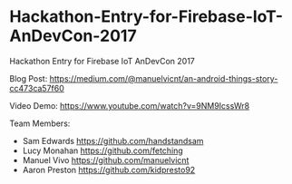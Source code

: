 # Hackathon-Entry-for-Firebase-IoT-AnDevCon-2017
Hackathon Entry for Firebase IoT AnDevCon 2017

Blog Post: https://medium.com/@manuelvicnt/an-android-things-story-cc473ca57f60

Video Demo: https://www.youtube.com/watch?v=9NM9IcssWr8

Team Members:
* Sam Edwards https://github.com/handstandsam
* Lucy Monahan https://github.com/fetching
* Manuel Vivo https://github.com/manuelvicnt
* Aaron Preston https://github.com/kidpresto92

